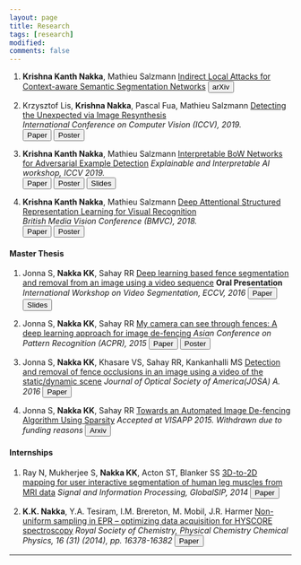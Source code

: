 ```yaml
---
layout: page
title: Research
tags: [research]
modified: 
comments: false
---
```


1. **Krishna Kanth Nakka**, Mathieu Salzmann
[Indirect Local Attacks for Context-aware Semantic Segmentation Networks]()
[<button type="button" class="btn btn-info">arXiv</button>](https://arxiv.org/abs/1911.13038)  


1. Krzysztof Lis, **Krishna Nakka**, Pascal Fua, Mathieu Salzmann
[Detecting the Unexpected via Image Resynthesis]()  
*International Conference on Computer Vision (ICCV), 2019.*  
[<button type="button" class="btn btn-info">Paper</button>](https://arxiv.org/abs/1904.07595) [<button type="button" class="btn btn-info">Poster</button>](https://liskr.net/pub/DetectingTheUnexpected_Poster.pdf)


1. **Krishna Kanth Nakka**, Mathieu Salzmann
[Interpretable BoW Networks for Adversarial Example Detection]()
*Explainable and Interpretable AI workshop, ICCV 2019.*  
[<button type="button" class="btn btn-info">Paper</button>](https://arxiv.org/abs/1901.02229)  [<button type="button" class="btn btn-info">Poster</button>](https://drive.google.com/open?id=1h1_4_ysrQvjooSmH-gE4EwGhvs9OsoIT) [<button type="button" class="btn btn-info">Slides</button>](https://drive.google.com/open?id=1Y7xBcOAUXR0gN9vEE7kfCTGWAqSANhME)


1. **Krishna Kanth Nakka**, Mathieu Salzmann
[Deep Attentional Structured Representation Learning for Visual Recognition]()    
*British Media Vision Conference (BMVC), 2018.*  
[<button type="button" class="btn btn-info">Paper</button>](https://arxiv.org/abs/1805.05389)  [<button type="button" class="btn btn-info">Poster</button>](/reports/BMVC2018_Poster.pdf)

#### Master Thesis


1. Jonna S, **Nakka KK**, Sahay RR
[Deep learning based fence segmentation and removal from an image using a video sequence]()
**Oral Presentation**  
*International Workshop on Video Segmentation, ECCV, 2016*
[<button type="button" class="btn btn-info">Paper</button>](https://arxiv.org/abs/1609.07727) [<button type="button" class="btn btn-info">Slides</button>](/reports/ECCV2016.pdf)

1. Jonna S, **Nakka KK**, Sahay RR
[My camera can see through fences: A deep learning approach for image de-fencing]()
*Asian Conference on Pattern Recognition (ACPR), 2015*
[<button type="button" class="btn btn-info">Paper</button>](http://ieeexplore.ieee.org/document/7486506/) [<button type="button" class="btn btn-info">Poster</button>](/reports/ACPR2015.pdf)


1. Jonna S, **Nakka KK**, Khasare VS, Sahay RR, Kankanhalli MS
[Detection and removal of fence occlusions in an image using a video of the static/dynamic scene]()
*Journal of Optical Society of America(JOSA) A. 2016*
[<button type="button" class="btn btn-info">Paper</button>](https://www.osapublishing.org/view_article.cfm?gotourl=https%3A%2F%2Fwww%2Eosapublishing%2Eorg%2FDirectPDFAccess%2F43771174-C5B1-AE75-62D3E6F37E3AA888_349746%2Fjosaa-33-10-1917%2Epdf%3Fda%3D1%26id%3D349746%26seq%3D0%26mobile%3Dno&org=Ecole%20Polytechnique%20Federale%20de%20Lausanne)

1. Jonna S, **Nakka KK**, Sahay RR
[Towards an Automated Image De-fencing Algorithm Using Sparsity]()
*Accepted at VISAPP 2015. Withdrawn due to funding reasons*
[<button type="button" class="btn btn-info">Arxiv</button>](https://arxiv.org/abs/1612.03273)

#### Internships

1. Ray N, Mukherjee S, **Nakka KK**, Acton ST, Blanker SS
[3D-to-2D mapping for user interactive segmentation of human leg muscles from MRI data]()
*Signal and Information Processing, GlobalSIP, 2014*
[<button type="button" class="btn btn-info">Paper</button>](https://ieeexplore.ieee.org/document/7032076/?reload=true)

1. **K.K. Nakka**, Y.A. Tesiram, I.M. Brereton, M. Mobil, J.R. Harmer
[Non-uniform sampling in EPR – optimizing data acquisition for HYSCORE spectroscopy]()
*Royal Society of Chemistry, Physical Chemistry Chemical Physics, 16 (31) (2014), pp. 16378-16382*
[<button type="button" class="btn btn-info">Paper</button>](https://pubs.rsc.org/en/content/articlepdf/2014/cp/c4cp02172j)


-----

